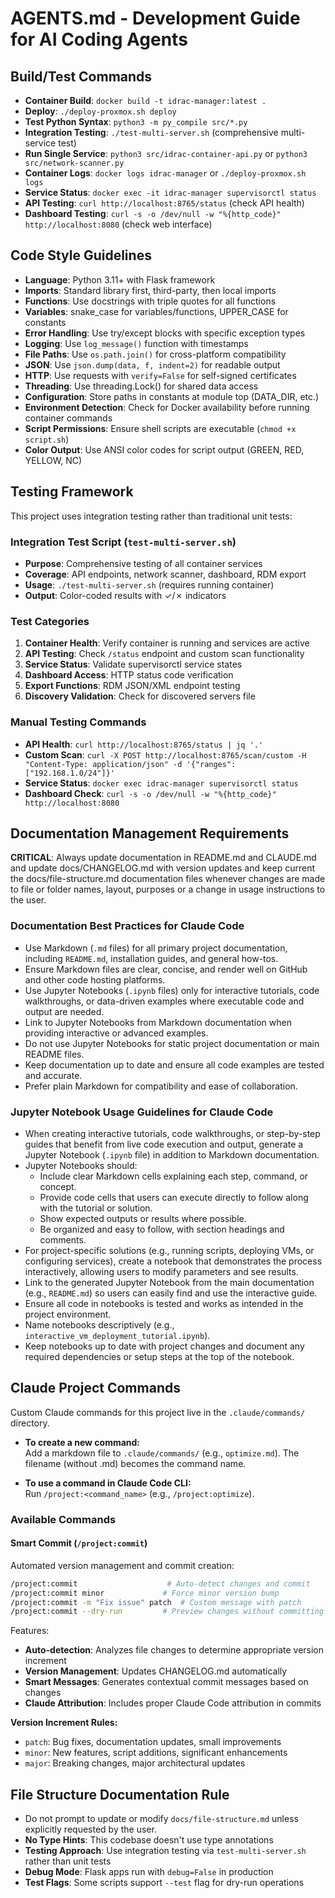 # AGENTS.md - Development Guide for AI Coding Agents

## Build/Test Commands
- **Container Build**: `docker build -t idrac-manager:latest .`
- **Deploy**: `./deploy-proxmox.sh deploy`
- **Test Python Syntax**: `python3 -m py_compile src/*.py`
- **Integration Testing**: `./test-multi-server.sh` (comprehensive multi-service test)
- **Run Single Service**: `python3 src/idrac-container-api.py` or `python3 src/network-scanner.py`
- **Container Logs**: `docker logs idrac-manager` or `./deploy-proxmox.sh logs`
- **Service Status**: `docker exec -it idrac-manager supervisorctl status`
- **API Testing**: `curl http://localhost:8765/status` (check API health)
- **Dashboard Testing**: `curl -s -o /dev/null -w "%{http_code}" http://localhost:8080` (check web interface)

## Code Style Guidelines
- **Language**: Python 3.11+ with Flask framework
- **Imports**: Standard library first, third-party, then local imports
- **Functions**: Use docstrings with triple quotes for all functions
- **Variables**: snake_case for variables/functions, UPPER_CASE for constants
- **Error Handling**: Use try/except blocks with specific exception types
- **Logging**: Use `log_message()` function with timestamps
- **File Paths**: Use `os.path.join()` for cross-platform compatibility
- **JSON**: Use `json.dump(data, f, indent=2)` for readable output
- **HTTP**: Use requests with `verify=False` for self-signed certificates
- **Threading**: Use threading.Lock() for shared data access
- **Configuration**: Store paths in constants at module top (DATA_DIR, etc.)
- **Environment Detection**: Check for Docker availability before running container commands
- **Script Permissions**: Ensure shell scripts are executable (`chmod +x script.sh`)
- **Color Output**: Use ANSI color codes for script output (GREEN, RED, YELLOW, NC)

## Testing Framework

This project uses integration testing rather than traditional unit tests:

### Integration Test Script (`test-multi-server.sh`)
- **Purpose**: Comprehensive testing of all container services
- **Coverage**: API endpoints, network scanner, dashboard, RDM export
- **Usage**: `./test-multi-server.sh` (requires running container)
- **Output**: Color-coded results with ✓/✗ indicators

### Test Categories
1. **Container Health**: Verify container is running and services are active
2. **API Testing**: Check `/status` endpoint and custom scan functionality
3. **Service Status**: Validate supervisorctl service states
4. **Dashboard Access**: HTTP status code verification
5. **Export Functions**: RDM JSON/XML endpoint testing
6. **Discovery Validation**: Check for discovered servers file

### Manual Testing Commands
- **API Health**: `curl http://localhost:8765/status | jq '.'`
- **Custom Scan**: `curl -X POST http://localhost:8765/scan/custom -H "Content-Type: application/json" -d '{"ranges": ["192.168.1.0/24"]}'`
- **Service Status**: `docker exec idrac-manager supervisorctl status`
- **Dashboard Check**: `curl -s -o /dev/null -w "%{http_code}" http://localhost:8080`

## Documentation Management Requirements

**CRITICAL**: Always update documentation in README.md and CLAUDE.md and update docs/CHANGELOG.md with version updates and keep current the docs/file-structure.md documentation files whenever changes are made to file or folder names, layout, purposes or a change in usage instructions to the user.

### Documentation Best Practices for Claude Code

- Use Markdown (`.md` files) for all primary project documentation, including `README.md`, installation guides, and general how-tos.
- Ensure Markdown files are clear, concise, and render well on GitHub and other code hosting platforms.
- Use Jupyter Notebooks (`.ipynb` files) only for interactive tutorials, code walkthroughs, or data-driven examples where executable code and output are needed.
- Link to Jupyter Notebooks from Markdown documentation when providing interactive or advanced examples.
- Do not use Jupyter Notebooks for static project documentation or main README files.
- Keep documentation up to date and ensure all code examples are tested and accurate.
- Prefer plain Markdown for compatibility and ease of collaboration.

### Jupyter Notebook Usage Guidelines for Claude Code

- When creating interactive tutorials, code walkthroughs, or step-by-step guides that benefit from live code execution and output, generate a Jupyter Notebook (`.ipynb` file) in addition to Markdown documentation.
- Jupyter Notebooks should:
  - Include clear Markdown cells explaining each step, command, or concept.
  - Provide code cells that users can execute directly to follow along with the tutorial or solution.
  - Show expected outputs or results where possible.
  - Be organized and easy to follow, with section headings and comments.
- For project-specific solutions (e.g., running scripts, deploying VMs, or configuring services), create a notebook that demonstrates the process interactively, allowing users to modify parameters and see results.
- Link to the generated Jupyter Notebook from the main documentation (e.g., `README.md`) so users can easily find and use the interactive guide.
- Ensure all code in notebooks is tested and works as intended in the project environment.
- Name notebooks descriptively (e.g., `interactive_vm_deployment_tutorial.ipynb`).
- Keep notebooks up to date with project changes and document any required dependencies or setup steps at the top of the notebook.

## Claude Project Commands

Custom Claude commands for this project live in the `.claude/commands/` directory.

- **To create a new command:**  
  Add a markdown file to `.claude/commands/` (e.g., `optimize.md`). The filename (without .md) becomes the command name.

- **To use a command in Claude Code CLI:**  
  Run `/project:<command_name>` (e.g., `/project:optimize`).

### Available Commands

#### Smart Commit (`/project:commit`)

Automated version management and commit creation:

```bash
/project:commit                    # Auto-detect changes and commit
/project:commit minor             # Force minor version bump
/project:commit -m "Fix issue" patch  # Custom message with patch
/project:commit --dry-run         # Preview changes without committing
```

Features:

- **Auto-detection**: Analyzes file changes to determine appropriate version increment
- **Version Management**: Updates CHANGELOG.md automatically
- **Smart Messages**: Generates contextual commit messages based on changes
- **Claude Attribution**: Includes proper Claude Code attribution in commits

**Version Increment Rules:**

- `patch`: Bug fixes, documentation updates, small improvements
- `minor`: New features, script additions, significant enhancements
- `major`: Breaking changes, major architectural updates

## File Structure Documentation Rule

- Do not prompt to update or modify `docs/file-structure.md` unless explicitly requested by the user.
- **No Type Hints**: This codebase doesn't use type annotations
- **Testing Approach**: Use integration testing via `test-multi-server.sh` rather than unit tests
- **Debug Mode**: Flask apps run with `debug=False` in production
- **Test Flags**: Some scripts support `--test` flag for dry-run operations
